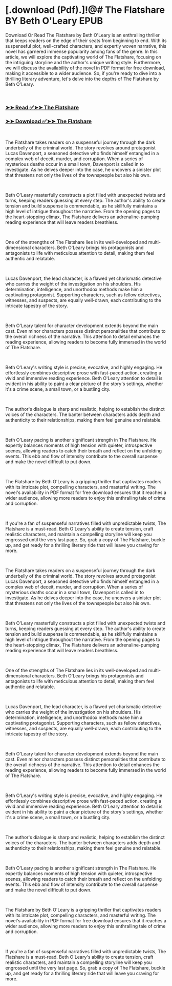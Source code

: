# [.download (Pdf).]!@# The Flatshare BY Beth O'Leary EPUB

<p>Download Or Read The Flatshare by Beth O'Leary is an enthralling thriller that keeps readers on the edge of their seats from beginning to end. With its suspenseful plot, well-crafted characters, and expertly woven narrative, this novel has garnered immense popularity among fans of the genre. In this article, we will explore the captivating world of The Flatshare, focusing on the intriguing storyline and the author's unique writing style. Furthermore, we will discuss the availability of the novel in PDF format for free download, making it accessible to a wider audience. So, if you're ready to dive into a thrilling literary adventure, let's delve into the depths of The Flatshare by Beth O'Leary.</p>
<p>&nbsp;</p>

### [➤➤ Read ✅➤➤ The Flatshare](https://pdf2worldwide.blogspot.com/id/36478784)

### [➤➤ Download ✅➤➤ The Flatshare](https://pdf2worldwide.blogspot.com/id/36478784)

<p>&nbsp;</p>
<p>The Flatshare takes readers on a suspenseful journey through the dark underbelly of the criminal world. The story revolves around protagonist Lucas Davenport, a seasoned detective who finds himself entangled in a complex web of deceit, murder, and corruption. When a series of mysterious deaths occur in a small town, Davenport is called in to investigate. As he delves deeper into the case, he uncovers a sinister plot that threatens not only the lives of the townspeople but also his own.</p>
<p>&nbsp;</p>
<p>Beth O'Leary masterfully constructs a plot filled with unexpected twists and turns, keeping readers guessing at every step. The author's ability to create tension and build suspense is commendable, as he skillfully maintains a high level of intrigue throughout the narrative. From the opening pages to the heart-stopping climax, The Flatshare delivers an adrenaline-pumping reading experience that will leave readers breathless.</p>
<p>&nbsp;</p>
<p>One of the strengths of The Flatshare lies in its well-developed and multi-dimensional characters. Beth O'Leary brings his protagonists and antagonists to life with meticulous attention to detail, making them feel authentic and relatable.</p>
<p>&nbsp;</p>
<p>Lucas Davenport, the lead character, is a flawed yet charismatic detective who carries the weight of the investigation on his shoulders. His determination, intelligence, and unorthodox methods make him a captivating protagonist. Supporting characters, such as fellow detectives, witnesses, and suspects, are equally well-drawn, each contributing to the intricate tapestry of the story.</p>
<p>&nbsp;</p>
<p>Beth O'Leary talent for character development extends beyond the main cast. Even minor characters possess distinct personalities that contribute to the overall richness of the narrative. This attention to detail enhances the reading experience, allowing readers to become fully immersed in the world of The Flatshare.</p>
<p>&nbsp;</p>
<p>Beth O'Leary's writing style is precise, evocative, and highly engaging. He effortlessly combines descriptive prose with fast-paced action, creating a vivid and immersive reading experience. Beth O'Leary attention to detail is evident in his ability to paint a clear picture of the story's settings, whether it's a crime scene, a small town, or a bustling city.</p>
<p>&nbsp;</p>
<p>The author's dialogue is sharp and realistic, helping to establish the distinct voices of the characters. The banter between characters adds depth and authenticity to their relationships, making them feel genuine and relatable.</p>
<p>&nbsp;</p>
<p>Beth O'Leary pacing is another significant strength in The Flatshare. He expertly balances moments of high tension with quieter, introspective scenes, allowing readers to catch their breath and reflect on the unfolding events. This ebb and flow of intensity contribute to the overall suspense and make the novel difficult to put down.</p>
<p>&nbsp;</p>
<p>The Flatshare by Beth O'Leary is a gripping thriller that captivates readers with its intricate plot, compelling characters, and masterful writing. The novel's availability in PDF format for free download ensures that it reaches a wider audience, allowing more readers to enjoy this enthralling tale of crime and corruption.</p>
<p>&nbsp;</p>
<p>If you're a fan of suspenseful narratives filled with unpredictable twists, The Flatshare is a must-read. Beth O'Leary's ability to create tension, craft realistic characters, and maintain a compelling storyline will keep you engrossed until the very last page. So, grab a copy of The Flatshare, buckle up, and get ready for a thrilling literary ride that will leave you craving for more.</p>
<p>&nbsp;</p>
<p>The Flatshare takes readers on a suspenseful journey through the dark underbelly of the criminal world. The story revolves around protagonist Lucas Davenport, a seasoned detective who finds himself entangled in a complex web of deceit, murder, and corruption. When a series of mysterious deaths occur in a small town, Davenport is called in to investigate. As he delves deeper into the case, he uncovers a sinister plot that threatens not only the lives of the townspeople but also his own.</p>
<p>&nbsp;</p>
<p>Beth O'Leary masterfully constructs a plot filled with unexpected twists and turns, keeping readers guessing at every step. The author's ability to create tension and build suspense is commendable, as he skillfully maintains a high level of intrigue throughout the narrative. From the opening pages to the heart-stopping climax, The Flatshare delivers an adrenaline-pumping reading experience that will leave readers breathless.</p>
<p>&nbsp;</p>
<p>One of the strengths of The Flatshare lies in its well-developed and multi-dimensional characters. Beth O'Leary brings his protagonists and antagonists to life with meticulous attention to detail, making them feel authentic and relatable.</p>
<p>&nbsp;</p>
<p>Lucas Davenport, the lead character, is a flawed yet charismatic detective who carries the weight of the investigation on his shoulders. His determination, intelligence, and unorthodox methods make him a captivating protagonist. Supporting characters, such as fellow detectives, witnesses, and suspects, are equally well-drawn, each contributing to the intricate tapestry of the story.</p>
<p>&nbsp;</p>
<p>Beth O'Leary talent for character development extends beyond the main cast. Even minor characters possess distinct personalities that contribute to the overall richness of the narrative. This attention to detail enhances the reading experience, allowing readers to become fully immersed in the world of The Flatshare.</p>
<p>&nbsp;</p>
<p>Beth O'Leary's writing style is precise, evocative, and highly engaging. He effortlessly combines descriptive prose with fast-paced action, creating a vivid and immersive reading experience. Beth O'Leary attention to detail is evident in his ability to paint a clear picture of the story's settings, whether it's a crime scene, a small town, or a bustling city.</p>
<p>&nbsp;</p>
<p>The author's dialogue is sharp and realistic, helping to establish the distinct voices of the characters. The banter between characters adds depth and authenticity to their relationships, making them feel genuine and relatable.</p>
<p>&nbsp;</p>
<p>Beth O'Leary pacing is another significant strength in The Flatshare. He expertly balances moments of high tension with quieter, introspective scenes, allowing readers to catch their breath and reflect on the unfolding events. This ebb and flow of intensity contribute to the overall suspense and make the novel difficult to put down.</p>
<p>&nbsp;</p>
<p>The Flatshare by Beth O'Leary is a gripping thriller that captivates readers with its intricate plot, compelling characters, and masterful writing. The novel's availability in PDF format for free download ensures that it reaches a wider audience, allowing more readers to enjoy this enthralling tale of crime and corruption.</p>
<p>&nbsp;</p>
<p>If you're a fan of suspenseful narratives filled with unpredictable twists, The Flatshare is a must-read. Beth O'Leary's ability to create tension, craft realistic characters, and maintain a compelling storyline will keep you engrossed until the very last page. So, grab a copy of The Flatshare, buckle up, and get ready for a thrilling literary ride that will leave you craving for more.</p>
<p>&nbsp;</p>
